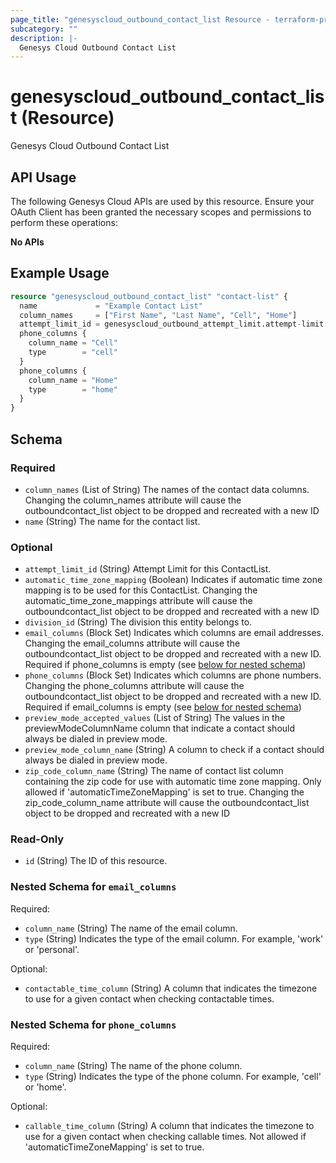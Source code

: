 ```yaml
---
page_title: "genesyscloud_outbound_contact_list Resource - terraform-provider-genesyscloud-jonesb"
subcategory: ""
description: |-
  Genesys Cloud Outbound Contact List
---
```

# genesyscloud_outbound_contact_list (Resource)

Genesys Cloud Outbound Contact List

## API Usage
The following Genesys Cloud APIs are used by this resource. Ensure your OAuth Client has been granted the necessary scopes and permissions to perform these operations:

**No APIs**

## Example Usage

```terraform
resource "genesyscloud_outbound_contact_list" "contact-list" {
  name             = "Example Contact List"
  column_names     = ["First Name", "Last Name", "Cell", "Home"]
  attempt_limit_id = genesyscloud_outbound_attempt_limit.attempt-limit.id
  phone_columns {
    column_name = "Cell"
    type        = "cell"
  }
  phone_columns {
    column_name = "Home"
    type        = "home"
  }
}
```

<!-- schema generated by tfplugindocs -->
## Schema

### Required

- `column_names` (List of String) The names of the contact data columns. Changing the column_names attribute will cause the outboundcontact_list object to be dropped and recreated with a new ID
- `name` (String) The name for the contact list.

### Optional

- `attempt_limit_id` (String) Attempt Limit for this ContactList.
- `automatic_time_zone_mapping` (Boolean) Indicates if automatic time zone mapping is to be used for this ContactList. Changing the automatic_time_zone_mappings attribute will cause the outboundcontact_list object to be dropped and recreated with a new ID
- `division_id` (String) The division this entity belongs to.
- `email_columns` (Block Set) Indicates which columns are email addresses. Changing the email_columns attribute will cause the outboundcontact_list object to be dropped and recreated with a new ID. Required if phone_columns is empty (see [below for nested schema](#nestedblock--email_columns))
- `phone_columns` (Block Set) Indicates which columns are phone numbers. Changing the phone_columns attribute will cause the outboundcontact_list object to be dropped and recreated with a new ID. Required if email_columns is empty (see [below for nested schema](#nestedblock--phone_columns))
- `preview_mode_accepted_values` (List of String) The values in the previewModeColumnName column that indicate a contact should always be dialed in preview mode.
- `preview_mode_column_name` (String) A column to check if a contact should always be dialed in preview mode.
- `zip_code_column_name` (String) The name of contact list column containing the zip code for use with automatic time zone mapping. Only allowed if 'automaticTimeZoneMapping' is set to true. Changing the zip_code_column_name attribute will cause the outboundcontact_list object to be dropped and recreated with a new ID

### Read-Only

- `id` (String) The ID of this resource.

<a id="nestedblock--email_columns"></a>
### Nested Schema for `email_columns`

Required:

- `column_name` (String) The name of the email column.
- `type` (String) Indicates the type of the email column. For example, 'work' or 'personal'.

Optional:

- `contactable_time_column` (String) A column that indicates the timezone to use for a given contact when checking contactable times.


<a id="nestedblock--phone_columns"></a>
### Nested Schema for `phone_columns`

Required:

- `column_name` (String) The name of the phone column.
- `type` (String) Indicates the type of the phone column. For example, 'cell' or 'home'.

Optional:

- `callable_time_column` (String) A column that indicates the timezone to use for a given contact when checking callable times. Not allowed if 'automaticTimeZoneMapping' is set to true.

